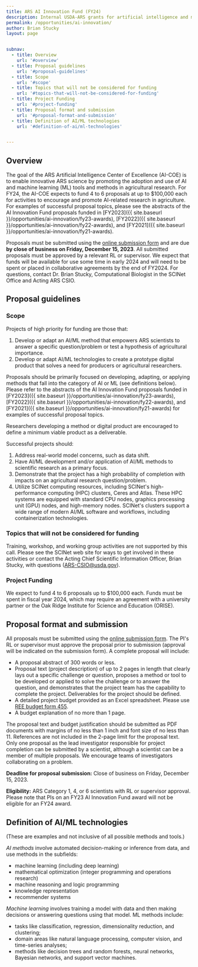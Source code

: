 ```yaml
---
title: ARS AI Innovation Fund (FY24)
description: Internal USDA-ARS grants for artificial intelligence and machine learning projects
permalink: /opportunities/ai-innovation/
author: Brian Stucky 
layout: page


subnav:
  - title: Overview
    url: '#overview'
  - title: Proposal guidelines
    url: '#proposal-guidelines'
  - title: Scope
    url: '#scope'
  - title: Topics that will not be considered for funding
    url: '#topics-that-will-not-be-considered-for-funding'
  - title: Project Funding
    url: '#project-funding'
  - title: Proposal format and submission
    url: '#proposal-format-and-submission'
  - title: Definition of AI/ML technologies
    url: '#definition-of-ai/ml-technologies'


---
```


## Overview

The goal of the ARS Artificial Intelligence Center of Excellence (AI-COE) is to enable innovative ARS science by promoting the adoption and use of AI and machine learning (ML) tools and methods in agricultural research. For FY24, the AI-COE expects to fund 4 to 6 proposals at up to $100,000 each for activities to encourage and promote AI-related research in agriculture.  For examples of successful proposal topics, please see the abstracts of the AI Innovation Fund proposals funded in [FY2023]({{ site.baseurl }}/opportunities/ai-innovation/fy23-awards), [FY2022]({{ site.baseurl }}/opportunities/ai-innovation/fy22-awards), and [FY2021]({{ site.baseurl }}/opportunities/ai-innovation/fy21-awards).
 
Proposals must be submitted using the [online submission form](https://forms.office.com/g/xLJMnYUt13) and are due **by close of business on Friday, December 15, 2023**. All submitted proposals must be approved by a relevant RL or supervisor. We expect that funds will be available for use some time in early 2024 and will need to be spent or placed in collaborative agreements by the end of FY2024. For questions, contact Dr. Brian Stucky, Computational Biologist in the SCINet Office and Acting ARS CSIO.

## Proposal guidelines

### Scope

Projects of high priority for funding are those that:
1. Develop or adapt an AI/ML method that empowers ARS scientists to answer a specific question/problem or test a hypothesis of agricultural importance.
2. Develop or adapt AI/ML technologies to create a prototype digital product that solves a need for producers or agricultural researchers.

Proposals should be primarily focused on developing, adapting, or applying methods that fall into the category of AI or ML (see definitions below).  Please refer to the abstracts of the AI Innovation Fund proposals funded in [FY2023]({{ site.baseurl }}/opportunities/ai-innovation/fy23-awards), [FY2022]({{ site.baseurl }}/opportunities/ai-innovation/fy22-awards), and [FY2021]({{ site.baseurl }}/opportunities/ai-innovation/fy21-awards) for examples of successful proposal topics.

Researchers developing a method or digital product are encouraged to define a minimum viable product as a deliverable.
 
Successful projects should:
1. Address real-world model concerns, such as data shift.
2. Have AI/ML development and/or application of AI/ML methods to scientific research as a primary focus.
3. Demonstrate that the project has a high probability of completion with impacts on an agricultural research question/problem.
4. Utilize SCINet computing resources, including SCINet's high-performance computing (HPC) clusters, Ceres and Atlas. These HPC systems are equipped with standard CPU nodes, graphics processing unit (GPU) nodes, and high-memory nodes. SCINet's clusters support a wide range of modern AI/ML software and workflows, including containerization technologies.
 
### Topics that will not be considered for funding

Training, workshop, and working group activities are not supported by this call. Please see the SCINet web site for ways to get involved in these activities or contact the Acting Chief Scientific Information Officer, Brian Stucky, with questions (ARS-CSIO@usda.gov).
 
### Project Funding

We expect to fund 4 to 6 proposals up to $100,000 each. Funds must be spent in fiscal year 2024, which may require an agreement with a university partner or the Oak Ridge Institute for Science and Education (ORISE).
 
## Proposal format and submission

All proposals must be submitted using the [online submission form](https://forms.office.com/g/xLJMnYUt13).  The PI's RL or supervisor must approve the proposal prior to submission (approval will be indicated on the submission form).  A complete proposal will include:
* A proposal abstract of 300 words or less.
* Proposal text (project description) of up to 2 pages in length that clearly lays out a specific challenge or question, proposes a method or tool to be developed or applied to solve the challenge or to answer the question, and demonstrates that the project team has the capability to complete the project.  Deliverables for the project should be defined.
* A detailed project budget provided as an Excel spreadsheet. Please use [REE budget form 455](https://www.ars.usda.gov/ARSUserFiles/FMAD/Agreements/ree-455-112018.xlsx).
* A budget explanation of no more than 1 page.

The proposal text and budget justification should be submitted as PDF documents with margins of no less than 1 inch and font size of no less than 11.  References are not included in the 2-page limit for the proposal text.  Only one proposal as the lead investigator responsible for project completion can be submitted by a scientist, although a scientist can be a member of multiple proposals. We encourage teams of investigators collaborating on a problem.
 
**Deadline for proposal submission:** Close of business on Friday, December 15, 2023.
 
**Eligibility:** ARS Category 1, 4, or 6 scientists with RL or supervisor approval.  Please note that PIs on an FY23 AI Innovation Fund award will not be eligible for an FY24 award.
 
 
## Definition of AI/ML technologies

(These are examples and not inclusive of all possible methods and tools.)
 
_AI methods_ involve automated decision-making or inference from data, and use methods in the subfields:
* machine learning (including deep learning)
* mathematical optimization (integer programming and operations research)
* machine reasoning and logic programming
* knowledge representation
* recommender systems

_Machine learning_ involves training a model with data and then making decisions or answering questions using that model. ML methods include:
* tasks like classification, regression, dimensionality reduction, and clustering;
* domain areas like natural language processing, computer vision, and time-series analyses;
* methods like decision trees and random forests, neural networks, Bayesian networks, and support vector machines.

